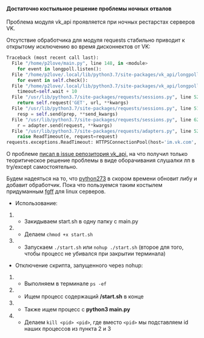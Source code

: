 #### Достаточно костыльное решение проблемы ночных отвалов


Проблема модуля vk_api проявляется при ночных рестарстах серверов VK. 

Отсутствие обработчика для модуля requests стабильно приводит к открытому исключению во время дисконнектов от VK:

```python
Traceback (most recent call last):
  File "/home/p2love/main.py", line 148, in <module>
    for event in longpoll.listen():
  File "/home/p2love/.local/lib/python3.7/site-packages/vk_api/longpoll.py", line 621, in listen
    for event in self.check():
  File "/home/p2love/.local/lib/python3.7/site-packages/vk_api/longpoll.py", line 560, in check
    timeout=self.wait + 10
  File "/usr/lib/python3.7/site-packages/requests/sessions.py", line 525, in get
    return self.request('GET', url, **kwargs)
  File "/usr/lib/python3.7/site-packages/requests/sessions.py", line 512, in request
    resp = self.send(prep, **send_kwargs)
  File "/usr/lib/python3.7/site-packages/requests/sessions.py", line 622, in send
    r = adapter.send(request, **kwargs)
  File "/usr/lib/python3.7/site-packages/requests/adapters.py", line 526, in send
    raise ReadTimeout(e, request=request)
requests.exceptions.ReadTimeout: HTTPSConnectionPool(host='im.vk.com', port=443): Read timed out. (read timeout=35)
```

О проблеме [писал в issue репозитория vk_api,](https://github.com/python273/vk_api/issues/302 "писал в issue репозитория vk_api,") на что получил только теоритическое решение проблемы в виде оборачивания слушалки лп в try/except самостоятельно.

Будем надеяться на то, что [python273](https://github.com/python273 "python273") в скором времени обновит либу и добавит обработчик.
Пока что пользуемся таким костылем придуманным [fgff](https://github.com/fgff "fgff") для linux серверов.

- Использование:

1. - Закидываем start.sh в одну папку с main.py
2. - Делаем `chmod +x start.sh` 
3. - Запускаем `./start.sh` или `nohup ./start.sh` 
(второе для того, чтобы процесс не убивался при закрытии терминала)

- Отключение скрипта, запущенного через nohup:

1. - Выполняем в терминале `ps -ef`
2. - Ищем процесс содержащий **/start.sh** в конце
3. - Также ищем процесс с **python3 main.py**
4. - Делаем `kill <pid> <pid>`, где вместо `<pid>` мы подставляем id наших процессов из пункта 2 и 3
